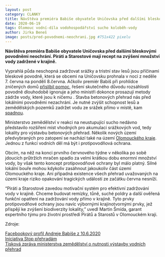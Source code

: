 ```yaml
---
layout: post
category: CLANKY
title: Návštěva premiéra Babiše obyvatele Uničovska před dalšími bleskovými povodněmi neochrání
date: 2020-06-19
tags: Olomouc vodní-díla vodohospodářství sucho koloběh-vody 
author: Jirka Beneš
image: posts/pred-povodnemi-neochrani.jpg #751x422 pixelu
---
```

**Návštěva premiéra Babiše obyvatele Uničovska před dalšími bleskovými povodněmi neochrání. Piráti a Starostové mají recept na zvýšení množství vody zadržené v krajině.**

Vyprahlá půda neschopná zadržovat srážky a tristní stav lesů jsou příčinami bleskové povodně, která se obcemi na Uničovsku prohnala v noci z neděle 7. června na pondělí 8.června. Ačkoliv premiér Babiš při prohlídce zničených domů [přislíbil pomoc](https://www.facebook.com/AndrejBabis/posts/1910979939038641), řešení skutečného důvodu rozsáhlosti povodně dlouhodobě ignoruje a jeho ministři dokonce prosazují metody zádrže vody, které jsou k ničemu . Stavba betonových přehrad nás před lokálními povodněmi nezachrání. Je nutné zvýšit schopnost lesů a zemědělských pozemků zadržet vodu ze srážek přímo v místě, kam [spadnou](https://ekolist.cz/cz/publicistika/nazory-a-komentare/jan-beranek-za-systemova-opatreni-proti-suchu-proti-dalsim-prehradam).  

Ministerstvo zemědělství v reakci na neustupující sucho nedávno představilo rozšíření míst vhodných pro akumulaci srážkových vod, tedy lokality pro výstavbu betonových přehrad. Několik nových území předvybraných pro zatopení se nachází také na území [Olomouckého kraje](http://eagri.cz/public/web/mze/tiskovy-servis/tiskove-zpravy/x2020_ministr-zemedelstvi-soucasne-vodni.html). Jednou z funkcí vodních děl má být i protipovodňová ochrana.

Obcím, na něž na konci prvního červnového týdne v několika po sobě jdoucích průtržích mračen spadlo za velmi krátkou dobu enormní množství vody, by však tento koncept protipovodňové ochrany byl málo platný. Silné lokální bouře mohou kdykoliv zasáhnout jakoukoliv část území Olomouckého kraje. Ani případná existence všech přehrad uvažovaných na území kraje riziko opakování tragických událostí ze začátku června nesníží.

“Piráti a Starostové zavedou motivační systém pro efektivní zadržování vody v krajině. Chceme budovat remízky, tůně, suché poldry a další ověřená funkční opatření na zadržování vody přímo v krajině. Tyto prvky protipovodňové ochrany jsou navíc výbornými krajinotvornými prvky, jež přispějí ke zvýšení biodiverzity lokality,” uvedl Martin Šmída, garant expertního týmu pro životní prostředí Pirátů a Starostů v Olomouckém kraji.

Zdroje:

[Facebookový profil Andreje Babiše z 10.6.2020](https://www.facebook.com/AndrejBabis/posts/1910979939038641)  
[Iniciativa Stop přehradám](https://ekolist.cz/cz/publicistika/nazory-a-komentare/jan-beranek-za-systemova-opatreni-proti-suchu-proti-dalsim-prehradam)  
[Tisková zpráva ministerstva zemědělství o nutnosti výstavby vodních přehrad](http://eagri.cz/public/web/mze/tiskovy-servis/tiskove-zpravy/x2020_ministr-zemedelstvi-soucasne-vodni.html)
